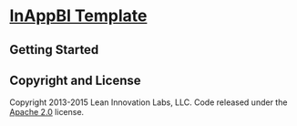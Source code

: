 # [InAppBI Template](http://www.inappbi.com)


## Getting Started


## Copyright and License
Copyright 2013-2015 Lean Innovation Labs, LLC. Code released under the [Apache 2.0](https://github.com/sthalluri/greywrapper/LICENSE) license.
